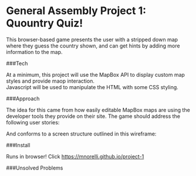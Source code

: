 # General Assembly Project 1:  Quountry Quiz!

This browser-based game presents the user with a stripped down map where they guess the country shown, and can 
get hints by adding more information to the map.

###Tech

At a minimum, this project will use the MapBox API to display custom map styles and provide maop interaction.  
Javascript will be used to manipulate the HTML with some CSS styling.

###Approach

The idea for this came from how easily editable MapBox maps are using the developer tools they provide on their site.
The game should address the following user stories:

And conforms to a screen structure outlined in this wireframe:

###Install

Runs in browser!  Click https://mnorelli.github.io/project-1

###Unsolved Problems
